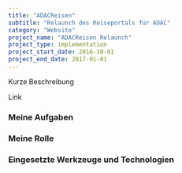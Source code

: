```yaml
---
title: "ADACReisen"
subtitle: "Relaunch des Reiseportals für ADAC"
category: "Website"
project_name: "ADACReisen Relaunch"
project_type: implementation
project_start_date: 2016-10-01
project_end_date: 2017-01-01
---
```


Kurze Beschreibung

Link

### Meine Aufgaben

### Meine Rolle

### Eingesetzte Werkzeuge und Technologien